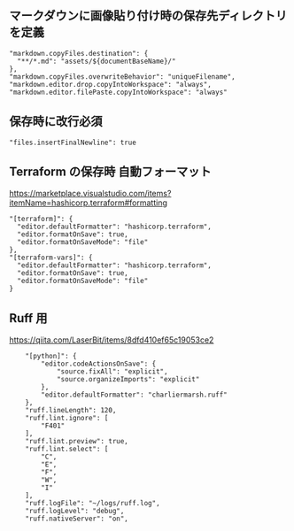 ## マークダウンに画像貼り付け時の保存先ディレクトリを定義
```
"markdown.copyFiles.destination": {
  "**/*.md": "assets/${documentBaseName}/"
},
"markdown.copyFiles.overwriteBehavior": "uniqueFilename",
"markdown.editor.drop.copyIntoWorkspace": "always",
"markdown.editor.filePaste.copyIntoWorkspace": "always"
```

## 保存時に改行必須
```
"files.insertFinalNewline": true
```


## Terraform の保存時 自動フォーマット
https://marketplace.visualstudio.com/items?itemName=hashicorp.terraform#formatting
```
"[terraform]": {
  "editor.defaultFormatter": "hashicorp.terraform",
  "editor.formatOnSave": true,
  "editor.formatOnSaveMode": "file"
},
"[terraform-vars]": {
  "editor.defaultFormatter": "hashicorp.terraform",
  "editor.formatOnSave": true,
  "editor.formatOnSaveMode": "file"
}
```

## Ruff 用
https://qiita.com/LaserBit/items/8dfd410ef65c19053ce2
```
    "[python]": {
        "editor.codeActionsOnSave": {
            "source.fixAll": "explicit",
            "source.organizeImports": "explicit"
        },
        "editor.defaultFormatter": "charliermarsh.ruff"
    },
    "ruff.lineLength": 120,
    "ruff.lint.ignore": [
        "F401"
    ],
    "ruff.lint.preview": true,
    "ruff.lint.select": [
        "C",
        "E",
        "F",
        "W",
        "I"
    ],
    "ruff.logFile": "~/logs/ruff.log",
    "ruff.logLevel": "debug",
    "ruff.nativeServer": "on",
```
